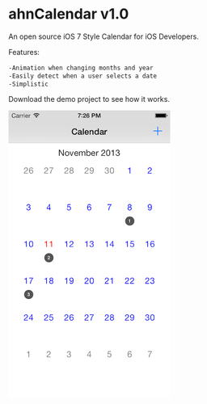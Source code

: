 ahnCalendar v1.0
===========

An open source iOS 7 Style Calendar for iOS Developers.

Features:	

	-Animation when changing months and year
	-Easily detect when a user selects a date
	-Simplistic

Download the demo project to see how it works. 

![Alt text](/Screenshot.png "Screenshot of Calendar")

